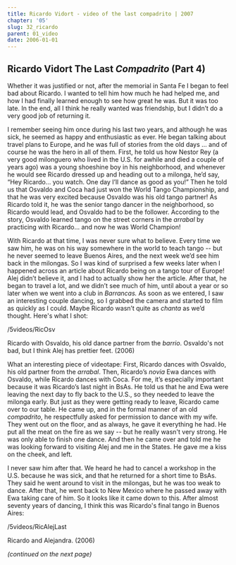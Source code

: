 ```yaml
---
title: Ricardo Vidort - video of the last compadrito | 2007
chapter: '05'
slug: 32_ricardo
parent: 01_video
date: 2006-01-01
---
```


## Ricardo Vidort **The Last _Compadrito_ (Part 4)**

Whether it was justified or not, after the memorial in Santa Fe I began to feel bad about Ricardo. I wanted to tell him how much he had helped me, and how I had finally learned enough to see how great he was. But it was too late. In the end, all I think he really wanted was friendship, but I didn’t do a very good job of returning it.

I remember seeing him once during his last two years, and although he was sick, he seemed as happy and enthusiastic as ever. He began talking about travel plans to Europe, and he was full of stories from the old days ... and of course he was the hero in all of them. First, he told us how Nestor Rey (a very good milonguero who lived in the U.S. for awhile and died a couple of years ago) was a young shoeshine boy in his neighborhood, and whenever he would see Ricardo dressed up and heading out to a milonga, he’d say, “Hey Ricardo… you watch. One day I’ll dance as good as you!” Then he told us that Osvaldo and Coca had just won the World Tango Championship, and that he was very excited because Osvaldo was his old tango partner! As Ricardo told it, he was the senior tango dancer in the neighborhood, so Ricardo would lead, and Osvaldo had to be the follower. According to the story, Osvaldo learned tango on the street corners in the _arrabal_ by practicing with Ricardo… and now he was World Champion!

With Ricardo at that time, I was never sure what to believe. Every time we saw him, he was on his way somewhere in the world to teach tango -- but he never seemed to leave Buenos Aires, and the next week we’d see him back in the milongas. So I was kind of surprised a few weeks later when I happened across an article about Ricardo being on a tango tour of Europe! Alej didn’t believe it, and I had to actually show her the article. After that, he began to travel a lot, and we didn’t see much of him, until about a year or so later when we went into a club in _Barrancas._ As soon as we entered, I saw an interesting couple dancing, so I grabbed the camera and started to film as quickly as I could. Maybe Ricardo wasn’t quite as _chanta_ as we’d thought. Here's what I shot:

/5videos/RicOsv

Ricardo with Osvaldo, his old dance partner from the _barrio_.
Osvaldo's not bad, but I think Alej has prettier feet. (2006)

What an interesting piece of videotape: First, Ricardo dances with Osvaldo, his old partner from the _arrabal_. Then, Ricardo’s _novia_ Ewa dances with Osvaldo, while Ricardo dances with Coca. For me, it’s especially important because it was Ricardo’s last night in BsAs. He told us that he and Ewa were leaving the next day to fly back to the U.S., so they needed to leave the milonga early. But just as they were getting ready to leave, Ricardo came over to our table. He came up, and in the formal manner of an old _compadrito_, he respectfully asked for permission to dance with my wife. They went out on the floor, and as always, he gave it everything he had. He put all the meat on the fire as we say -- but he really wasn't very strong. He was only able to finish one dance. And then he came over and told me he was looking forward to visiting Alej and me in the States. He gave me a kiss on the cheek, and left.

I never saw him after that. We heard he had to cancel a workshop in the U.S. because he was sick, and that he returned for a short time to BsAs. They said he went around to visit in the milongas, but he was too weak to dance. After that, he went back to New Mexico where he passed away with Ewa taking care of him. So it looks like it came down to this. After almost seventy years of dancing, I think this was Ricardo's final tango in Buenos Aires:

/5videos/RicAlejLast

Ricardo and Alejandra. (2006)

_(continued on the next page)_

